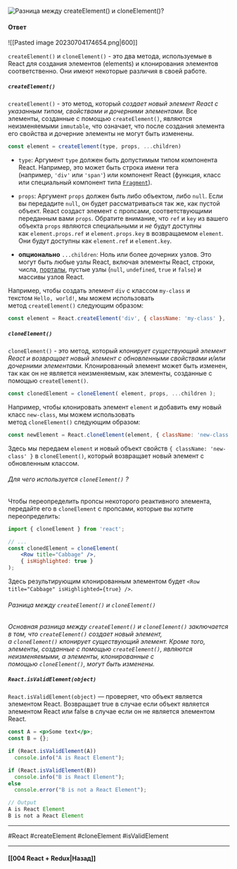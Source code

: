![Разница между `createElement()` и `cloneElement()`?](https://youtu.be/ngyOYuTrUk8?t=816)

#### Ответ

![[Pasted image 20230704174654.png|600]]

`createElement()` и `cloneElement()` - это два метода, используемые в React для создания элементов (elements) и клонирования элементов соответственно. Они имеют некоторые различия в своей работе.

##### `createElement()`

`createElement()` - это метод, который *создает новый элемент React с указанным типом, свойствами и дочерними элементами.* Все элементы, созданные с помощью `createElement()`, являются неизменяемыми `immutable`, что означает, что после создания элемента его свойства и дочерние элементы не могут быть изменены.

```jsx
const element = createElement(type, props, ...children)
```

- `type`: Аргумент `type` должен быть допустимым типом компонента React. Например, это может быть строка имени тега (например, `'div'` или `'span'`) или компонент React (функция, класс или специальный компонент типа [`Fragment`](https://reactdev.ru/reference/Fragment/)).

- `props`: Аргумент `props` должен быть либо объектом, либо `null`. Если вы передадите `null`, он будет рассматриваться так же, как пустой объект. React создаст элемент с пропсами, соответствующими переданным вами `props`. Обратите внимание, что `ref` и `key` из вашего объекта `props` являются специальными и _не_ будут доступны как `element.props.ref` и `element.props.key` в возвращаемом `element`. Они будут доступны как `element.ref` и `element.key`.

- **опционально** `...children`: Ноль или более дочерних узлов. Это могут быть любые узлы React, включая элементы React, строки, числа, [порталы](https://reactdev.ru/reference/createPortal/), пустые узлы (`null`, `undefined`, `true` и `false`) и массивы узлов React.

Например, чтобы создать элемент `div` с классом `my-class` и текстом `Hello, world!`, мы можем использовать метод `createElement()` следующим образом:

```jsx
const element = React.createElement('div', { className: 'my-class' }, 'Hello, world!');
```

##### `cloneElement()`

`cloneElement()` - это метод, который *клонирует существующий элемент React и возвращает новый элемент с обновленными свойствами и/или дочерними элементами.* Клонированный элемент может быть изменен, так как он не является неизменяемым, как элементы, созданные с помощью `createElement()`.

```jsx
const clonedElement = cloneElement( element, props, ...children );
```

Например, чтобы клонировать элемент `element` и добавить ему новый класс `new-class`, мы можем использовать метод `cloneElement()` следующим образом:

```jsx
const newElement = React.cloneElement(element, { className: 'new-class' });
```

Здесь мы передаем `element` и новый объект свойств `{ className: 'new-class' }` в `cloneElement()`, который возвращает новый элемент с обновленным классом.

###### Для чего используется `cloneElement()` ?

Чтобы переопределить пропсы некоторого реактивного элемента, передайте его в `cloneElement` с пропсами, которые вы хотите переопределить:

```jsx
import { cloneElement } from 'react';

// ...
const clonedElement = cloneElement(
    <Row title="Cabbage" />,
    { isHighlighted: true }
);
```

Здесь результирующим клонированным элементом будет `<Row title="Cabbage" isHighlighted={true} />`.

###### Разница между `createElement()` и `cloneElement()`

*Основная разница между `createElement()` и `cloneElement()` заключается в том, что `createElement()` создает новый элемент, а `cloneElement()` клонирует существующий элемент. Кроме того, элементы, созданные с помощью `createElement()`, являются неизменяемыми, а элементы, клонированные с помощью `cloneElement()`, могут быть изменены.*

##### `React.isValidElement(object)`

`React.isValidElement(object)` — проверяет, что объект является элементом React. Возвращает true в случае если объект является элементом React или false в случае если он не является элементом React.  
  
```jsx
const A = <p>Some text</p>;
const B = {};

if (React.isValidElement(A))
  console.info("A is React Element");

if (React.isValidElement(B))
  console.info("B is React Element");
else
  console.error("B is not a React Element");

// Output
A is React Element
B is not a React Element
```

____
#React #createElement #cloneElement #isValidElement

____

#### [[004 React + Redux|Назад]]
